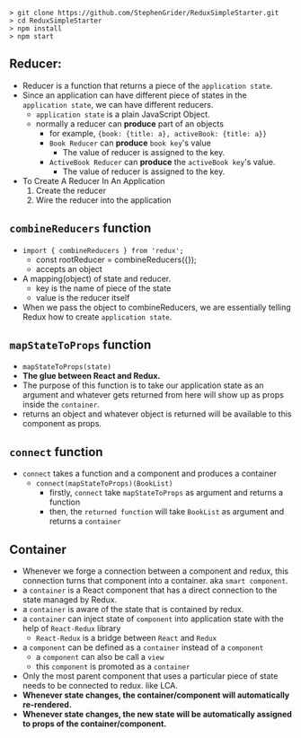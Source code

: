 ```
> git clone https://github.com/StephenGrider/ReduxSimpleStarter.git
> cd ReduxSimpleStarter
> npm install
> npm start
```

## Reducer:
- Reducer is a function that returns a piece of the `application state`.
- Since an application can have different piece of states in the `application state`, we can have different reducers.
  - `application state` is a plain JavaScript Object.
  - normally a reducer can **produce** part of an objects
    - for example, `{book: {title: a}, activeBook: {title: a}}`
    - `Book Reducer` can **produce** `book key`'s value
      - The value of reducer is assigned to the key.
    - `ActiveBook Reducer` can **produce** the `activeBook key`'s value.
      - The value of reducer is assigned to the key.
- To Create A Reducer In An Application
  1. Create the reducer
  2. Wire the reducer into the application

## `combineReducers` function
- `import { combineReducers } from 'redux';`
  - const rootReducer = combineReducers({});
  - accepts an object
- A mapping(object) of state and reducer.
  - key is the name of piece of the state
  - value is the reducer itself
- When we pass the object to combineReducers, we are essentially telling Redux how to create `application state`.

## `mapStateToProps` function
- `mapStateToProps(state)`
- **The glue between React and Redux.**
- The purpose of this function is to take our application state as an argument and whatever gets returned from here will show up as props inside the `container`.
- returns an object and whatever object is returned will be available to this component as props. 

## `connect` function
- `connect` takes a function and a component and produces a container
  - `connect(mapStateToProps)(BookList)`
    - firstly, `connect` take `mapStateToProps` as argument and returns a function
    - then, the `returned function` will take `BookList` as argument and returns a `container`


## Container
- Whenever we forge a connection between a component and redux, this connection turns that component into a container. aka `smart component`.
- a `container` is a React component that has a direct connection to the state managed by Redux.
- a `container` is aware of the state that is contained by redux.
- a `container` can inject state of `component` into application state with the help of `React-Redux` library
  - `React-Redux` is a bridge between `React` and `Redux`
- a `component` can be defined as a `container` instead of a `component`
  - a `component` can also be call a `view`
  - this `component` is promoted as a `container`
- Only the most parent component that uses a particular piece of state needs to be connected to redux. like LCA.
- **Whenever state changes, the container/component will automatically re-rendered.**
- **Whenever state changes, the new state will be automatically assigned to props of the container/component.**

